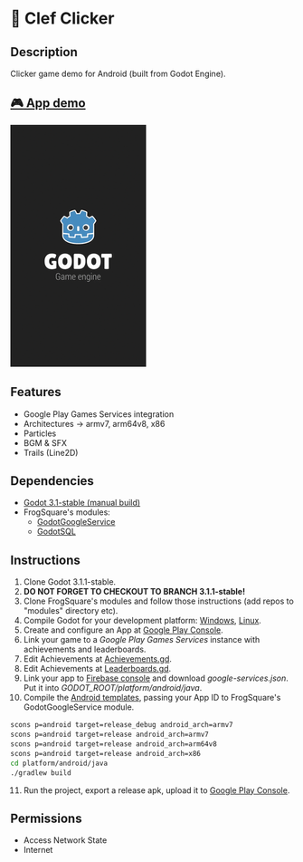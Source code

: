 # :musical_note: Clef Clicker

## Description
Clicker game demo for Android (built from Godot Engine).

## [:video_game: App demo](https://play.google.com/apps/testing/com.melonsoda.godotgpgstest)
[![Clef clicker gif](github/clefclicker.gif)](https://play.google.com/store/apps/details?id=com.melonsoda.godotgpgstest)

## Features
 - Google Play Games Services integration
 - Architectures -> armv7, arm64v8, x86
 - Particles
 - BGM & SFX
 - Trails (Line2D)

## Dependencies
 - [Godot 3.1-stable (manual build)](https://github.com/godotengine/godot/tree/3.1.1-stable)
 - FrogSquare's modules:
   - [GodotGoogleService](https://github.com/FrogSquare/GodotGoogleService)
   - [GodotSQL](https://github.com/FrogSquare/GodotSQL)

## Instructions
 1. Clone Godot 3.1.1-stable.
 2. **DO NOT FORGET TO CHECKOUT TO BRANCH 3.1.1-stable!**
 3. Clone FrogSquare's modules and follow those instructions (add repos to "modules" directory etc).
 4. Compile Godot for your development platform: [Windows](https://docs.godotengine.org/en/3.1/development/compiling/compiling_for_windows.html), [Linux](https://docs.godotengine.org/en/3.1/development/compiling/compiling_for_x11.html).
 5. Create and configure an App at [Google Play Console](https://play.google.com/apps/publish).
 6. Link your game to a *Google Play Games Services* instance with achievements and leaderboards.
 7. Edit Achievements at [Achievements.gd](project/scripts/singleton/Achievements.gd).
 8. Edit Achievements at [Leaderboards.gd](project/scripts/singleton/Leaderboards.gd).
 9. Link your app to [Firebase console](https://console.firebase.google.com) and download *google-services.json*. Put it into *GODOT_ROOT/platform/android/java*.
 10. Compile the [Android templates](https://docs.godotengine.org/en/3.1/development/compiling/compiling_for_android.html), passing your App ID to FrogSquare's GodotGoogleService module.  
   ``` sh
   scons p=android target=release_debug android_arch=armv7
   scons p=android target=release android_arch=armv7
   scons p=android target=release android_arch=arm64v8
   scons p=android target=release android_arch=x86
   cd platform/android/java
   ./gradlew build
   ```
 11. Run the project, export a release apk, upload it to [Google Play Console](https://play.google.com/apps/publish).

## Permissions
 - Access Network State
 - Internet